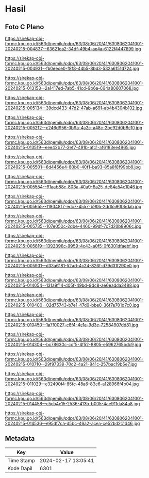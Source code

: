 # Hasil

## Foto C Plano

https://sirekap-obj-formc.kpu.go.id/563d/pemilu/pdpr/63/08/06/20/41/6308062041001-20240215-004837--63621ca2-34df-49b4-ae4a-6122f4447899.jpg

https://sirekap-obj-formc.kpu.go.id/563d/pemilu/pdpr/63/08/06/20/41/6308062041001-20240215-004931--fb0eece0-f8f8-44b5-8bd3-532a6151d724.jpg

https://sirekap-obj-formc.kpu.go.id/563d/pemilu/pdpr/63/08/06/20/41/6308062041001-20240215-013153--2a1417ed-7ab5-41cd-9b6a-064a80607068.jpg

https://sirekap-obj-formc.kpu.go.id/563d/pemilu/pdpr/63/08/06/20/41/6308062041001-20240215-005134--39dcd433-47d2-47ab-a691-ab4b4304b102.jpg

https://sirekap-obj-formc.kpu.go.id/563d/pemilu/pdpr/63/08/06/20/41/6308062041001-20240215-005212--c246d956-0b9a-4a2c-a48c-2be92d0b8c10.jpg

https://sirekap-obj-formc.kpu.go.id/563d/pemilu/pdpr/63/08/06/20/41/6308062041001-20240215-013519--eee42b77-2ef7-491b-afc1-af6183ee4965.jpg

https://sirekap-obj-formc.kpu.go.id/563d/pemilu/pdpr/63/08/06/20/41/6308062041001-20240215-005501--6d4456e4-80b0-40f1-ba93-85a8f8f99bb9.jpg

https://sirekap-obj-formc.kpu.go.id/563d/pemilu/pdpr/63/08/06/20/41/6308062041001-20240215-005554--91aab88c-803a-40a9-8a25-de84a54e1046.jpg

https://sirekap-obj-formc.kpu.go.id/563d/pemilu/pdpr/63/08/06/20/41/6308062041001-20240215-005655--f1804817-edc7-4557-b90b-2dd559005dab.jpg

https://sirekap-obj-formc.kpu.go.id/563d/pemilu/pdpr/63/08/06/20/41/6308062041001-20240215-005735--107e050c-2dbe-4460-99df-7c7d20b8906c.jpg

https://sirekap-obj-formc.kpu.go.id/563d/pemilu/pdpr/63/08/06/20/41/6308062041001-20240215-005819--1392396c-9959-4c43-a0f5-0f6301dfaebf.jpg

https://sirekap-obj-formc.kpu.go.id/563d/pemilu/pdpr/63/08/06/20/41/6308062041001-20240215-005931--d33a6181-52ad-4c24-826f-d79d31f290e0.jpg

https://sirekap-obj-formc.kpu.go.id/563d/pemilu/pdpr/63/08/06/20/41/6308062041001-20240215-014054--131a9f14-d05f-49bd-9dc8-ae6eadda3488.jpg

https://sirekap-obj-formc.kpu.go.id/563d/pemilu/pdpr/63/08/06/20/41/6308062041001-20240215-010400--02d75743-b7e1-47d9-bbe0-36f7e701d7c0.jpg

https://sirekap-obj-formc.kpu.go.id/563d/pemilu/pdpr/63/08/06/20/41/6308062041001-20240215-010450--1a7f0027-c8f4-4e1a-9d3e-72584907dd81.jpg

https://sirekap-obj-formc.kpu.go.id/563d/pemilu/pdpr/63/08/06/20/41/6308062041001-20240215-014304--bc78630c-ccf5-4f52-8805-e5962765bdc9.jpg

https://sirekap-obj-formc.kpu.go.id/563d/pemilu/pdpr/63/08/06/20/41/6308062041001-20240215-010710--29f97339-70c2-4a21-841c-257bac19b5e7.jpg

https://sirekap-obj-formc.kpu.go.id/563d/pemilu/pdpr/63/08/06/20/41/6308062041001-20240215-011029--e32490f4-85fc-48a6-83e6-a128966f4b04.jpg

https://sirekap-obj-formc.kpu.go.id/563d/pemilu/pdpr/63/08/06/20/41/6308062041001-20240215-014458--c5cb4e15-2536-413b-b005-4ae911da84a8.jpg

https://sirekap-obj-formc.kpu.go.id/563d/pemilu/pdpr/63/08/06/20/41/6308062041001-20240215-014536--e95df7ca-d5bc-46a2-acea-ce52bd2c1d46.jpg


## Metadata

| Key        | Value               |
| ---------- | ------------------- |
| Time Stamp | 2024-02-17 13:05:41 |
| Kode Dapil | 6301                |



